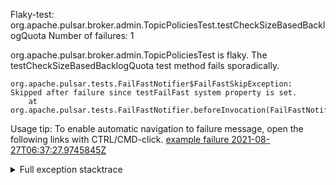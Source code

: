         
Flaky-test: org.apache.pulsar.broker.admin.TopicPoliciesTest.testCheckSizeBasedBacklogQuota
Number of failures: 1

org.apache.pulsar.broker.admin.TopicPoliciesTest is flaky. The testCheckSizeBasedBacklogQuota test method fails sporadically.

```
org.apache.pulsar.tests.FailFastNotifier$FailFastSkipException: Skipped after failure since testFailFast system property is set.
	at org.apache.pulsar.tests.FailFastNotifier.beforeInvocation(FailFastNotifier.java:88)

```

Usage tip: To enable automatic navigation to failure message, open the following links with CTRL/CMD-click.
[example failure 2021-08-27T06:37:27.9745845Z](https://github.com/apache/pulsar/runs/3440411059?check_suite_focus=true#step:9:1179)


<details>
<summary>Full exception stacktrace</summary>
<code><pre>
org.apache.pulsar.tests.FailFastNotifier$FailFastSkipException: Skipped after failure since testFailFast system property is set.
	at org.apache.pulsar.tests.FailFastNotifier.beforeInvocation(FailFastNotifier.java:88)

</pre></code>
</details>

